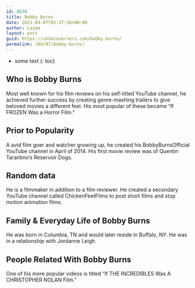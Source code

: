 ```yaml
---
id: 8630
title: Bobby Burns
date: 2021-04-07T05:37:18+00:00
author: Laima
layout: post
guid: https://ukdataservers.com/bobby-burns/
permalink: /04/07/bobby-burns/
---
```


* some text
{: toc}


## Who is Bobby Burns
                  
                  
                  
Most well known for his film reviews on his self-titled YouTube channel, he achieved further success by creating genre-mashing trailers to give beloved movies a different feel. His most popular of these became &#8220;If FROZEN Was a Horror Film.&#8221;
                  
              
            
              
            
                
                
                
## Prior to Popularity
                  
                  
                  
A avid film goer and watcher growing up, he created his BobbyBurnsOfficial YouTube channel in April of 2014. His first movie review was of Quentin Tarantino&#8217;s Reservoir Dogs.
                  
              
            
              
            
                
                
                
## Random data
                  
                  
                  
He is a filmmaker in addition to a film reviewer. He created a secondary YouTube channel called ChickenFeetFilms to post short films and stop motion animation films.
                  
              
            
              
            
                
                
                
## Family & Everyday Life of Bobby Burns
                  
                  
                  
He was born in Columbia, TN and would later reside in Buffalo, NY. He was in a relationship with Jordanne Leigh.
                  
              
            
              
            
                
                
                
## People Related With Bobby Burns
                  
                  
                  
One of his more popular videos is titled &#8220;If THE INCREDIBLES Was A CHRISTOPHER NOLAN Film.&#8221;
                  
              
            
              
            
                
              
            
              
              
            
            
              
            
          
          
          